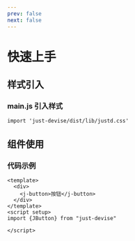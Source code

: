 ```yaml
---
prev: false
next: false
---
```

# 快速上手

## 样式引入

### main.js 引入样式

```
import 'just-devise/dist/lib/justd.css'

```

## 组件使用

### 代码示例

``` vue
<template>
  <div>
    <j-button>按钮</j-button>
  </div>
</template>
<script setup>
import {JButton} from "just-devise"

</script>
```
